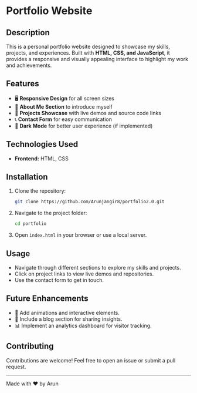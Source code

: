 # Portfolio Website

## Description
This is a personal portfolio website designed to showcase my skills, projects, and experiences. Built with **HTML, CSS, and JavaScript**, it provides a responsive and visually appealing interface to highlight my work and achievements.

## Features
- 🖥 **Responsive Design** for all screen sizes
- 📄 **About Me Section** to introduce myself
- 💼 **Projects Showcase** with live demos and source code links
- 📞 **Contact Form** for easy communication
- 🌙 **Dark Mode** for better user experience (if implemented)

## Technologies Used
- **Frontend:** HTML, CSS

## Installation
1. Clone the repository:
   ```sh
   git clone https://github.com/Arunjangir8/portfolio2.0.git
   ```
2. Navigate to the project folder:
   ```sh
   cd portfolio
   ```
3. Open `index.html` in your browser or use a local server.

## Usage
- Navigate through different sections to explore my skills and projects.
- Click on project links to view live demos and repositories.
- Use the contact form to get in touch.

## Future Enhancements
- 🚀 Add animations and interactive elements.
- 📝 Include a blog section for sharing insights.
- 📊 Implement an analytics dashboard for visitor tracking.

## Contributing
Contributions are welcome! Feel free to open an issue or submit a pull request.


---
Made with ❤️ by Arun
